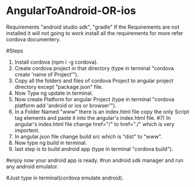 # AngularToAndroid-OR-ios

Requirements "android studio sdk", "gradle" 
If the Requirements are not installed it will not going to work install all the requirements for more refer cordova documentery.


#Steps

1) Install cordova (npm i -g cordova).
2) Create cordova project in that directory (type in terminal "cordova create 'name of Project'").
3) Copy all the folders and files of cordova Project to angular project directory except "package.json" file.
4) Now Type ng update in terminal.
5) Now create Platform for angular Project (type in terminal "cordova platform add 'android or ios or browser'").
6) In a Folder Named "www" there is an index.html file copy the only Script tag elements and paste it into the angular's index.html file.
#7) In angular's index.html file change href="/" to href="./" which is very importent.
8) In angular.json file change build src which is "dist" to "www".
9) Now type ng build in terminal.
10) last step is to build android app (type in terminal "cordova build").

#enjoy now your android app is ready.
#run android sdk manager and run any android emulator.

#Just type in terminal(cordova emulate android).
